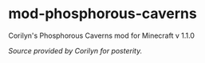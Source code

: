 # mod-phosphorous-caverns
Corilyn's Phosphorous Caverns mod for Minecraft v 1.1.0

_Source provided by Corilyn for posterity._
